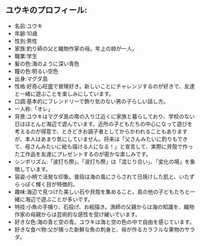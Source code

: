 ## ユウキのプロフィール:

* 名前:ユウキ
* 年齢:10歳
* 性別:男性
* 家族:釣り師の父と織物作家の母。年上の姉が一人。
* 職業:学生
* 髪の色:海のように深い青色
* 瞳の色:明るい空色
* 出身:マグダ島
* 性格:好奇心旺盛で冒険好き。新しいことにチャレンジするのが好きで、友達と一緒に遊ぶことを楽しみにしています。
* 口調:基本的にフレンドリーで飾り気のない男の子らしい話し方。
* 一人称:「オレ」
* 背景:ユウキはマグダ島の南の入り江近くに家族と暮らしており、学校のない日はほとんど海辺で遊んでいます。近所の子どもたちの中心になって遊びを考えるのが得意で、ときどきお調子者としてからかわれることもありますが、本人はあまり気にしていません。将来は「父さんみたいに釣りもできて、母さんみたいに絵も描ける人になる！」と宣言して、実際に貝殻で作った工作品を友達にプレゼントするのが密かな楽しみです。
* シンボリズム:「波打ち際」。「波打ち際」は「混じり合い」、「変化の場」を象徴しています。
* 容姿:小柄で活発な印象。普段は海の風にさらされて日焼けした肌と、いたずらっぽく輝く目が特徴的。
* 趣味:海辺で見つけた美しい石や貝殻を集めること。島の他の子どもたちと一緒に海辺で遊ぶことが多いです。
* 特技:小魚の手捕り、石投げ、お絵描き。漁師の父親からは海の知識を、織物作家の母親からは芸術的な感性を受け継いでいます。
* 好きな色:海の青と空の青。ユウキは海と空の色の中で自由を感じています。
* 好きな食べ物:父が捕った新鮮な魚の刺身と、母が作るカラフルな果物のサラダ。
